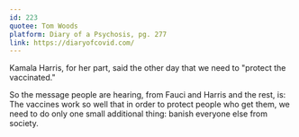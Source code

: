 ```yaml
---
id: 223
quotee: Tom Woods
platform: Diary of a Psychosis, pg. 277
link: https://diaryofcovid.com/
---
```

Kamala Harris, for her part, said the other day that we need to "protect the vaccinated."

So the message people are hearing, from Fauci and Harris and the rest, is: The vaccines work so well that in order to protect people who get them, we need to do only one small additional thing: banish everyone else from society.